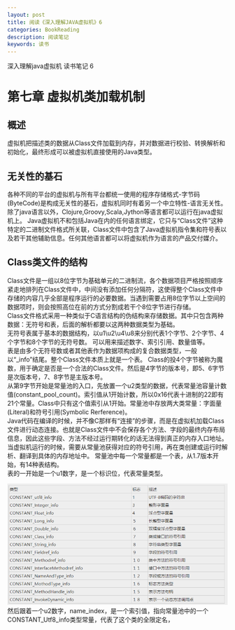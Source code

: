 ```yaml
---
layout: post
title: 阅读《深入理解JAVA虚拟机》6
categories: BookReading
description: 阅读笔记
keywords: 读书
---
```

深入理解java虚拟机 读书笔记 6

# 第七章 虚拟机类加载机制
## 概述
虚拟机把描述类的数据从Class文件加载到内存，并对数据进行校验、转换解析和初始化，最终形成可以被虚拟机直接使用的Java类型。

## 无关性的基石
各种不同的平台的虚拟机与所有平台都统一使用的程序存储格式-字节码(ByteCode)是构成无关性的基石，虚拟机同时有着另一个中立特性-语言无关性。除了java语言以外，Clojure,Groovy,Scala,Jython等语言都可以运行在java虚拟机上。
Java虚拟机不和包括Java在内的任何语言绑定，它只与“Class文件”这种特定的二进制文件格式所关联，Class文件中包含了Java虚拟机指令集和符号表以及若干其他辅助信息。任何其他语言都可以将虚拟机作为语言的产品交付媒介。
## Class类文件的结构
Class文件是一组以8位字节为基础单元的二进制流，各个数据项目严格按照顺序紧走地排列在Class文件中，中间没有添加任何分隔符，这使得整个Class文件中存储的内容几乎全部是程序运行的必要数据。当遇到需要占用8位字节以上空间的数据项时，则会按照高位在前的方式分割成若干个8位字节进行存储。</br>
Class文件格式采用一种类似于C语言结构的伪结构来存储数据。其中只包含两种数据：无符号和表，后面的解析都要以这两种数据类型为基础。</br>
无符号表属于基本的数据结构，以u1\u2\u4\u8来分别代表1个字节、2个字节、4个字节和8个字节的无符号数。
可以用来描述数字、索引引用、数量值等。</br>
表是由多个无符号数或者其他表作为数据项构成的复合数据类型，一般以“_info”结尾。整个Class文件本质上就是一个表。
Class的投4个字节被称为魔数，用于确定是否是一个合法的Class文件。然后是4字节的版本号，即5、6字节是次版本号，7、8字节是主版本号。</br>
从第9字节开始是常量池的入口，先放置一个u2类型的数据，代表常量池容量计数值(constant_pool_count)。索引值从1开始计数，所以0x16代表十进制的22即有21个常量。Class中只有这个值索引从1开始。常量池中存放两大类常量：字面量(Literal)和符号引用(Symbolic Rerference)。</br>
Java代码在编译的时候，并不像C那样有“连接”的步骤，而是在虚拟机加载Class文件进行动态连接。也就是Class文件中不会保存各个方法、字段的最终内存布局信息，因此这些字段、方法不经过运行期转化的话无法得到真正的内存入口地址。当虚拟机运行的时候，需要从常量池获得对应的符号引用，再在类创建或运行时解析、翻译到具体的内存地址中。
常量池中每一个常量都是一个表，从1.7版本开始，有14种表结构。</br>
表的一开始是一个u1数字，是一个标识位，代表常量类型。

![图片1](/images/bookreading/jvm6/1.png)
然后跟着一个u2数字，name_index，是一个索引值，指向常量池中的一个CONSTANT_Utf8_info类型常量，代表了这个类的全限定名，